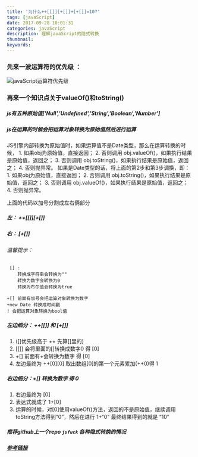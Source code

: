 ```yaml
---
title: '为什么++[[]][+[]]+[+[]]=10?'
tags: [javaScript]
date: 2017-09-28 10:01:31
categories: javaScript
description: 理解javaScript的隐式转换
thumbnail:
keywords:
---
```

### 先来一波运算符的优先级 ：  
![javaScript运算符优先级](http://ostu98x74.bkt.clouddn.com/javascript/FireShot%20Capture%206%20-%20%E8%BF%90%E7%AE%97%E7%AC%A6%E4%BC%98%E5%85%88%E7%BA%A7%20-%20JavaScript%20I%20MDN_%20-%20https___developer.mozilla.org_zh-CN.png)  
### 再来一个知识点关于valueOf()和toString()
##### js有五种原始值['Null','Undefined','String','Boolean','Number']
##### js在运算的时候会把运算对象转换为原始值然后进行运算
        
JS引擎内部转换为原始值时，如果运算值不是Date类型，那么在运算转换的时候，
    1. 如果obj为原始值，直接返回；
    2. 否则调用 obj.valueOf()，如果执行结果是原始值，返回之；
    3. 否则调用 obj.toString()，如果执行结果是原始值，返回之；
    4. 否则抛异常。
如果是Date类型的话，将上面的第2步和第3步调换，即：
    1. 如果obj为原始值，直接返回；
    2. 否则调用 obj.toString()，如果执行结果是原始值，返回之；
    3. 否则调用 obj.valueOf()，如果执行结果是原始值，返回之；
    4. 否则抛异常。
    

上面的代码以加号分割成左右俩部分
##### 左： ++[[]][+[]]
##### 右： [+[]]
###### 温馨提示： 
```   
 [] :         
	转换成字符串会转换为""
	转换为数字会转换为0
	转换为布尔值会转换为true
```
```
+[] 前面有加号会把运算对象转换为数字 
+new Date 转换成时间戳
! 会把运算对象转换为bool值   
```
##### 左边细分： ++[[]]  和 [+[]] 
1. ([]优先级高于 ++ 先算[]里的)
2. [[]] 会将里面的[]转换成数字0 得 [0]
3. +[] 前面有+会转换为数字  得 [0]
4. 左边最终为 ++[0][0] 取出数组[0]的第一个元素累加(++0)得 1    
 

##### 右边细分：+[] 转换为数字 得 0 
1. 右边最终为 [0]
2. 表达式就成了 1+[0]
3. 运算的时候，对[0]使用valueOf()方法，返回的不是原始值，继续调用toString方法得到“0”，然后在进行 1+“0” 最终结果得到的就是 “10”   

##### 推荐github上一个repo `jsfuck` 各种隐式转换的情况
##### [参考链接](https://github.com/jawil/blog/issues/5)

   
